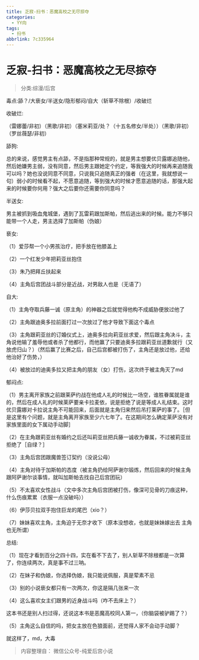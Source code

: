 ```yaml
---
title: 乏寂-扫书：恶魔高校之无尽掠夺
categories:
  - YY向
tags:
  - 扫书
abbrlink: 7c335964
---
```

# 乏寂-扫书：恶魔高校之无尽掠夺
> 分类:综漫/后宫

毒点:舔？/大亵女/半送女/隐形郁闷/自大（斩草不除根）/收破烂

收破烂:

（雷娜蕾/非初）（黑歌/非初）（塞米莉亚/处？（十五名修女/半处））（黑歌/非初）（罗丝薇瑟/非初）

舔狗:

总的来说，感觉男主有点舔，不是指那种常规的，就是男主想要优贝露娜追随他，然后她嫌男主弱，没有同意，然后男主跟她定个约定，等我强大的时候再来追随我可以吗？她也没说同意不同意，只说我只追随真正的强者（在这里，我就想说一句）弱小的时候看不起，不愿意追随，等到强大的时候才愿意追随的话，那强大起来的时候要你何用？强大之后要你还需要你同意吗？

半送女:

男主被抓到吸血鬼城堡，遇到了瓦雷莉跟加斯帕，然后逃出来的时候。能力不够只能带一个人走，男主选择了加斯帕（伪娘）

亵女:

（1）爱莎帮一个小男孩治疗，把手放在他膝盖上

（2）一个红发少年把莉亚丝抱住

（3）朱乃把拜丘扶起来

（4）主角后宫团战斗部分是近战，对男敌人也是（无语了）

自大:

（1）主角夺取兵藤一诚（原主角）的神器之后就觉得他构不成威胁便放过他了

（2）主角跟迪奥多拉前面打过一次放过了他才导致下面这个毒点

（3）主角跟莉亚丝的订婚仪式上，迪奥多拉向莉亚丝求爱，然后跟主角决斗，主角说他输了羞辱他或者杀了他都行，而他赢了只要迪奥多拉跟莉亚丝道歉就行（又放虎归山？）（然后赢了比赛之后，自己后宫都被打伤了，主角还是放过他，还给他治好了伤势，）

（4）被放过的迪奥多拉又把主角的朋友（女）打伤，这次终于被主角灭了md

郁闷点:

（1）男主离开家族之前跟莱萨约战在他成人礼的时候比一场空，谁胜眷属就是谁的，然后在成人礼的时候莱萨要亲卡拉麦依，说是拒绝了说是等成人礼结束。这时优贝露娜对卡拉说主角不可能回来，后面就是主角归来然后吊打莱萨的事了。［但是这里有个问题，就是主角离开家族至少六七年了。在这期间怎么确定莱萨没有对家族里面的女下属动手动脚］

（2）在主角跟莉亚丝有婚约之后还叫莉亚丝把兵藤一诚收为眷属，不过被莉亚丝拒绝了［自绿？］

（3）主角后宫团跟魔兽签订契约（没说公母）

（4）主角对待于加斯帕的态度（被主角扔给阿萨谢尔锻炼，然后回来的时候主角跟阿萨谢尔谈事情，就叫加斯帕去找自己后宫团玩）

（5）不太喜欢女性战斗（文中多次主角后宫团被打伤，像深可见骨的刀痕这种，什么伤痕累累（衣服一点没破吗））

（6）伊莎贝拉双手抱住巨龙的尾巴（xio？）

（7）妹妹喜欢主角，主角迫于无奈才收下（原本没想收，也就是妹妹嫁出去
主角也无所谓）

总结:

（1）现在才看到百分之四十四，实在看不下去了，别人斩草不除根都是一次算了，你连续两次，真是事不过三呐。

（2）在妹子和伪娘，你选择伪娘，我只能说佩服，真是荤素不忌

（3）别的小说亵女都只有一次两次，你这是隔几张来一次

（4）这么喜欢女主们跟男的近身战斗吗（咋不去床上？）

这本书还是别人扫过得，还说这本书是恶魔高校同人第一，（你脑袋被驴踢了？）

（5）主角这么自信的吗，把女主放在色狼面前，还觉得人家不会动手动脚？

就这样了，md，大毒


> 内容整理自： 微信公众号-纯爱后宫小说